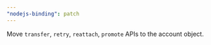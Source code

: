 ```yaml
---
"nodejs-binding": patch
---
```


Move `transfer`, `retry`, `reattach`, `promote` APIs to the account object.
